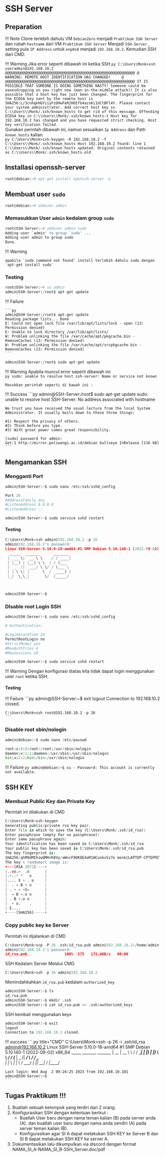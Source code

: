 # SSH Server

## Preparation

!!! Note
    Clone terlebih dahulu VM `DebianZero` menjadi `Praktikum SSH Server` dan rubah `hostname` dari VM `Praktikum SSH Server` Menjadi `SSH-Server` , setting pula `IP Address` untuk `enp0s8` menjadi `192.168.10.2`. Kemudian SSH dari CMD.

!!! Warning
    Jika error seperti dibawah ini ketika SSH
    ```py
    C:\Users\Monk>ssh useradmin@192.168.10.2
    @@@@@@@@@@@@@@@@@@@@@@@@@@@@@@@@@@@@@@@@@@@@@@@@@@@@@@@@@@@
    @    WARNING: REMOTE HOST IDENTIFICATION HAS CHANGED!     @
    @@@@@@@@@@@@@@@@@@@@@@@@@@@@@@@@@@@@@@@@@@@@@@@@@@@@@@@@@@@
    IT IS POSSIBLE THAT SOMEONE IS DOING SOMETHING NASTY!
    Someone could be eavesdropping on you right now (man-in-the-middle attack)!
    It is also possible that a host key has just been changed.
    The fingerprint for the ECDSA key sent by the remote host is
    SHA256:L/3cnhqkHGYiiyFzDHwFeR2HOIfb4azsKi1UCtBFl4Y.
    Please contact your system administrator.
    Add correct host key in C:\\Users\\Monk/.ssh/known_hosts to get rid of this message.
    Offending ECDSA key in C:\\Users\\Monk/.ssh/known_hosts:1
    Host key for 192.168.10.2 has changed and you have requested strict checking.
    Host key verification failed.
    ```  
    Gunakan perintah dibawah ini, namun sesuaikan `Ip Address` dan Path `known_hosts` kalian.  
    ```py
    C:\Users\Monk>ssh-keygen -R 192.168.10.2 -f C:\\Users\\Monk/.ssh/known_hosts
    Host 192.168.10.2 found: line 1
    C:\\Users\\Monk/.ssh/known_hosts updated.
    Original contents retained as C:\\Users\\Monk/.ssh/known_hosts.old
    ```
## Installasi openssh-server

``` py
root@debian:~# apt-get install openssh-server -y
```

## Membuat user `sudo`

``` py
root@debian:~# adduser admin
```
### Memasukkan User `admin` kedalam group `sudo`
``` py
root@SSH-Server:~# adduser admin sudo
Adding user `admin' to group `sudo' ...
Adding user admin to group sudo
Done.
```
!!! Warning
    
    apabila `sudo command not found` install terlebih dahulu sudo dengan `apt-get install sudo`
### Testing

```py
root@SSH-Server:~# su admin
admin@SSH-Server:/root$ apt-get update
```

!!! Failure 

    ```py
    admin@SSH-Server:/root$ apt-get update
    Reading package lists... Done
    E: Could not open lock file /var/lib/apt/lists/lock - open (13: Permission denied)
    E: Unable to lock directory /var/lib/apt/lists/
    W: Problem unlinking the file /var/cache/apt/pkgcache.bin - RemoveCaches (13: Permission denied)
    W: Problem unlinking the file /var/cache/apt/srcpkgcache.bin - RemoveCaches (13: Permission denied)
    ```
```py
admin@SSH-Server:/root$ sudo apt-get update
```
!!! Warning
    Apabila muncul error seperti dibawah ini:  
    ```py
    sudo: unable to resolve host ssh-server: Name or service not known
    ```

    Masukkan perintah seperti di bawah ini :
!!! Success
    ```py
    admin@SSH-Server:/root$ sudo apt-get update
    sudo: unable to resolve host SSH-Server: No address associated with hostname

    We trust you have received the usual lecture from the local System
    Administrator. It usually boils down to these three things:

    #1) Respect the privacy of others.
    #2) Think before you type.
    #3) With great power comes great responsibility.

    [sudo] password for admin:
    Get:1 http://mirror.poliwangi.ac.id/debian bullseye InRelease [116 kB]
    ```



## Mengamankan SSH

### Mengganti Port

``` py
admin@SSH-Server:~$ sudo nano /etc/ssh/sshd_config
```

``` py title="nano /etc/ssh/sshd_config" hl_lines="1"
Port 26
#AddressFamily any
#ListenAddress 0.0.0.0
#ListenAddress ::
```
```py
admin@SSH-Server:~$ sudo service sshd restart
```
#### Testing

```py
C:\Users\Monk>ssh admin@192.168.10.2 -p 26
admin@192.168.10.2's password:
Linux SSH-Server 5.10.0-18-amd64 #1 SMP Debian 5.10.140-1 (2022-09-02) x86_64
  _____  _______      _______
 |  __ \|  __ \ \    / / ____|
 | |__) | |__) \ \  / / (___
 |  _  /|  ___/ \ \/ / \___ \
 | | \ \| |      \  /  ____) |
 |_|  \_\_|       \/  |_____/



admin@SSH-Server:~$
```
### DIsable root Login SSH

``` py
admin@SSH-Server:~$ sudo nano /etc/ssh/sshd_config
```

``` py title="nano /etc/ssh/sshd_config" hl_lines="4"
# Authentication:

#LoginGraceTime 2m
PermitRootLogin no
#StrictModes yes
#MaxAuthTries 6
#MaxSessions 10
```
```py
admin@SSH-Server:~$ sudo service sshd restart
```

!!! Warning
    Dengan konfigurasi diatas kita tidak dapat login menggunakan user `root` ketika SSH.

#### Testing

!!! Failure
    ```py 
    admin@SSH-Server:~$ exit
    logout
    Connection to 192.168.10.2 closed.

    C:\Users\Monk>ssh root@192.168.10.2 -p 26
    ```
### Disable root sbin/nologin

``` py
admin@debian:~$ sudo nano /etc/passwd
```
``` py title="sudo nano /etc/passwd" hl_lines="1"
root:x:0:0:root:/root:/usr/sbin/nologin
daemon:x:1:1:daemon:/usr/sbin:/usr/sbin/nologin
bin:x:2:2:bin:/bin:/usr/sbin/nologin
```
!!! Failure
    ```py
    admin@debian:~$ su -
    Password:
    This account is currently not available.
    ```

## SSH KEY

### Membuat Public Key dan Private Key

Perintah ini dilakukan di CMD

``` py title="CMD"
C:\Users\Monk>ssh-keygen
Generating public/private rsa key pair.
Enter file in which to save the key (C:\Users\Monk/.ssh/id_rsa):
Enter passphrase (empty for no passphrase):
Enter same passphrase again:
Your identification has been saved in C:\Users\Monk/.ssh/id_rsa
Your public key has been saved in C:\Users\Monk/.ssh/id_rsa.pub
The key fingerprint is:
SHA256:qhM9dMIhzwQMHrK0Vy/aWncF9OK8E4oM1WCunksSz7o monk@LAPTOP-CPTQFMIT
The key's randomart image is:
+---[RSA 3072]----+
|..oo.=  .o       |
|.+..* *   o      |
|.... X + . o     |
|  . = B + o      |
| . + = +S=       |
|  = B =.o o      |
| . B +.o o       |
|  + o.    .      |
| E....           |
+----[SHA256]-----+
```

### Copy public key ke Server

Perintah ini dijalankan di CMD

``` py title="CMD"
C:\Users\Monk>scp -P 26 .ssh/id_rsa.pub admin@192.168.10.2:/home/admin
admin@192.168.10.2's password:
id_rsa.pub                 100%  575   175.4KB/s   00:00
```
SSH Kedalam Server Melalui CMD.
``` py title="CMD"
C:\Users\Monk>ssh -p 26 admin@192.168.10.2
```
Memindahkahkan `id_rsa.pub` kedalam `authorized_key`
``` py
admin@SSH-Server:~$ ls
id_rsa.pub
admin@SSH-Server:~$ mkdir .ssh
admin@SSH-Server:~$ cat id_rsa.pub >> .ssh/authorized_keys
```
SSH kembali menggunakan keys

``` py title="CMD"
admin@SSH-Server:~$ exit
logout
Connection to 192.168.10.2 closed.

```
!!! success 
    ``` py title="CMD"
    C:\Users\Monk>ssh -p 26 -i .ssh/id_rsa admin@192.168.10.2
    Linux SSH-Server 5.10.0-18-amd64 #1 SMP Debian 5.10.140-1 (2022-09-02) x86_64
      _____  _______      _______
     |  __ \|  __ \ \    / / ____|
     | |__) | |__) \ \  / / (___
    |  _  /|  ___/ \ \/ / \___ \
     | | \ \| |      \  /  ____) |
    |_|  \_\_|       \/  |_____/

    Last login: Wed Aug  2 09:24:25 2023 from 192.168.10.101
    admin@SSH-Server:~$
    ```
## Tugas Praktikum !!!

1. Buatlah sebuah kelompok yang terdiri dari 2 orang.
2. Konfigurasikan SSH dengan ketentuan berikut : 
    - Buatlah User baru dengan nama teman kalian (B) pada server anda (A), dan buatlah user baru dengan nama anda sendiri (A) pada server teman kalian (B).
    - Konfigurasikan agar SI A dapat melakukan SSH KEY ke Server B dan SI B dapat melakukan SSH KEY ke server A.
3. Dokumentasikan lalu dikumpulkan via discord dengan format NAMA_SI_A-NAMA_SI_B-SSH_Server.doc/pdf


